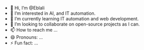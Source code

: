 - 👋 Hi, I’m @Eblali
- 👀 I’m interested in AI, and IT automation.
- 🌱 I’m currently learning IT automation and web development.
- 💞️ I’m looking to collaborate on open-source projects as I can.
- 📫 How to reach me ...
- 😄 Pronouns: ...
- ⚡ Fun fact: ...

<!---
Eblali/Eblali is a ✨ special ✨ repository because its `README.md` (this file) appears on your GitHub profile.
You can click the Preview link to take a look at your changes.
--->
